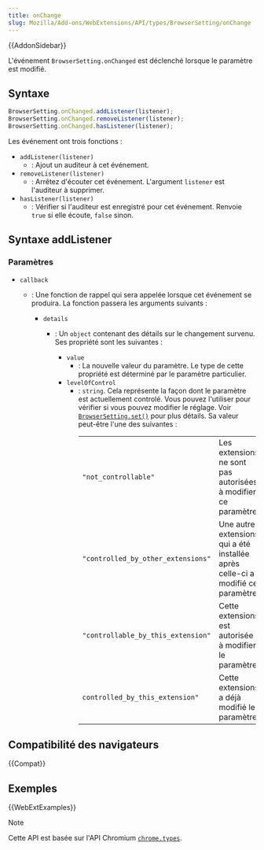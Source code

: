 ```yaml
---
title: onChange
slug: Mozilla/Add-ons/WebExtensions/API/types/BrowserSetting/onChange
---
```


{{AddonSidebar}}

L'événement `BrowserSetting.onChanged` est déclenché lorsque le paramètre est modifié.

## Syntaxe

```js
BrowserSetting.onChanged.addListener(listener);
BrowserSetting.onChanged.removeListener(listener);
BrowserSetting.onChanged.hasListener(listener);
```

Les événement ont trois fonctions :

- `addListener(listener)`
  - : Ajout un auditeur à cet événement.
- `removeListener(listener)`
  - : Arrêtez d'écouter cet événement. L'argument `listener` est l'auditeur à supprimer.
- `hasListener(listener)`
  - : Vérifier si l'auditeur est enregistré pour cet événement. Renvoie `true` si elle écoute, `false` sinon.

## Syntaxe addListener

### Paramètres

- `callback`

  - : Une fonction de rappel qui sera appelée lorsque cet événement se produira. La fonction passera les arguments suivants :

    - `details`

      - : Un `object` contenant des détails sur le changement survenu. Ses propriété sont les suivantes :

        - `value`
          - : La nouvelle valeur du paramètre. Le type de cette propriété est déterminé par le paramètre particulier.
        - `levelOfControl`
          - : `string`. Cela représente la façon dont le paramètre est actuellement controlé. Vous pouvez l'utiliser pour vérifier si vous pouvez modifier le réglage. Voir [`BrowserSetting.set()`](/fr/docs/Mozilla/Add-ons/WebExtensions/API/privacy/BrowserSetting/set) pour plus détails. Sa valeur peut-être l'une des suivantes :<table class="standard-table">
              <tbody>
                <tr>
                  <td><code>"not_controllable"</code></td>
                  <td>Les extensions ne sont pas autorisées à modifier ce paramètre.</td>
                </tr>
                <tr>
                  <td><code>"controlled_by_other_extensions"</code></td>
                  <td>
                    Une autre extensions qui a été installée après celle-ci a modifié ce
                    paramètre.
                  </td>
                </tr>
                <tr>
                  <td><code>"controllable_by_this_extension"</code></td>
                  <td>Cette extensions est autorisée à modifier le paramètre.</td>
                </tr>
                <tr>
                  <td><code>controlled_by_this_extension"</code></td>
                  <td>Cette extensions a déjà modifié le paramètre.</td>
                </tr>
              </tbody>
            </table>

## Compatibilité des navigateurs

{{Compat}}

## Exemples

{{WebExtExamples}}

> [!NOTE]
>
> Cette API est basée sur l'API Chromium [`chrome.types`](https://developer.chrome.com/docs/extensions/reference/api/types).

<!--
// Copyright 2015 The Chromium Authors. All rights reserved.
//
// Redistribution and use in source and binary forms, with or without
// modification, are permitted provided that the following conditions are
// met:
//
//    * Redistributions of source code must retain the above copyright
// notice, this list of conditions and the following disclaimer.
//    * Redistributions in binary form must reproduce the above
// copyright notice, this list of conditions and the following disclaimer
// in the documentation and/or other materials provided with the
// distribution.
//    * Neither the name of Google Inc. nor the names of its
// contributors may be used to endorse or promote products derived from
// this software without specific prior written permission.
//
// THIS SOFTWARE IS PROVIDED BY THE COPYRIGHT HOLDERS AND CONTRIBUTORS
// "AS IS" AND ANY EXPRESS OR IMPLIED WARRANTIES, INCLUDING, BUT NOT
// LIMITED TO, THE IMPLIED WARRANTIES OF MERCHANTABILITY AND FITNESS FOR
// A PARTICULAR PURPOSE ARE DISCLAIMED. IN NO EVENT SHALL THE COPYRIGHT
// OWNER OR CONTRIBUTORS BE LIABLE FOR ANY DIRECT, INDIRECT, INCIDENTAL,
// SPECIAL, EXEMPLARY, OR CONSEQUENTIAL DAMAGES (INCLUDING, BUT NOT
// LIMITED TO, PROCUREMENT OF SUBSTITUTE GOODS OR SERVICES; LOSS OF USE,
// DATA, OR PROFITS; OR BUSINESS INTERRUPTION) HOWEVER CAUSED AND ON ANY
// THEORY OF LIABILITY, WHETHER IN CONTRACT, STRICT LIABILITY, OR TORT
// (INCLUDING NEGLIGENCE OR OTHERWISE) ARISING IN ANY WAY OUT OF THE USE
// OF THIS SOFTWARE, EVEN IF ADVISED OF THE POSSIBILITY OF SUCH DAMAGE.
-->

